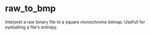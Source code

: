 # raw_to_bmp
Interpret a raw binary file to a square monochrome bitmap. Usefull for eyeballing a file's entropy.
